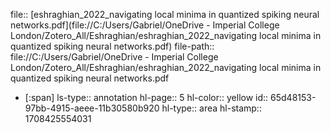 file:: [eshraghian_2022_navigating local minima in quantized spiking neural networks.pdf](file://C:/Users/Gabriel/OneDrive - Imperial College London/Zotero_All/Eshraghian/eshraghian_2022_navigating local minima in quantized spiking neural networks.pdf)
file-path:: file://C:/Users/Gabriel/OneDrive - Imperial College London/Zotero_All/Eshraghian/eshraghian_2022_navigating local minima in quantized spiking neural networks.pdf

- [:span]
  ls-type:: annotation
  hl-page:: 5
  hl-color:: yellow
  id:: 65d48153-97bb-4915-aeee-11b30580b920
  hl-type:: area
  hl-stamp:: 1708425554031